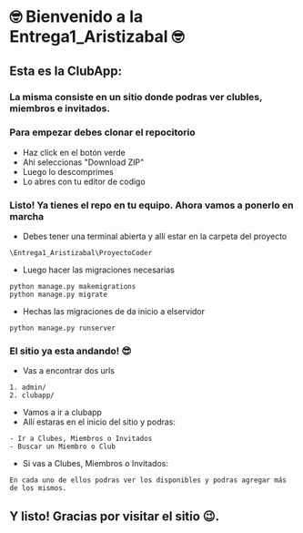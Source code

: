 # :nerd_face: Bienvenido a la Entrega1_Aristizabal :nerd_face: #
## Esta es la ClubApp: ##
### La misma consiste en un sitio donde podras ver clubles, miembros e invitados. ###


### Para empezar debes clonar el repocitorio ###

* Haz click en el botón verde
* Ahi seleccionas "Download ZIP"
* Luego lo descomprimes
* Lo abres con tu editor de codigo

### Listo! Ya tienes el repo en tu equipo. Ahora vamos a ponerlo en marcha ###

* Debes tener una terminal abierta y allí estar en la carpeta del proyecto
```shell
\Entrega1_Aristizabal\ProyectoCoder
```
* Luego hacer las migraciones necesarias
```shell
python manage.py makemigrations
python manage.py migrate
```
* Hechas las migraciones de da inicio a elservidor

```shell
python manage.py runserver
```
### El sitio ya esta andando! :sunglasses: ###

* Vas a encontrar dos urls

```shell
1. admin/
2. clubapp/
```
* Vamos a ir a clubapp
* Allí estaras en el inicio del sitio y podras:
```shell
- Ir a Clubes, Miembros o Invitados
- Buscar un Miembro o Club
```
* Si vas a Clubes, Miembros o Invitados:
```shell
En cada uno de ellos podras ver los disponibles y podras agregar más de los mismos.
```
## Y listo! Gracias por visitar el sitio :wink:. ##
